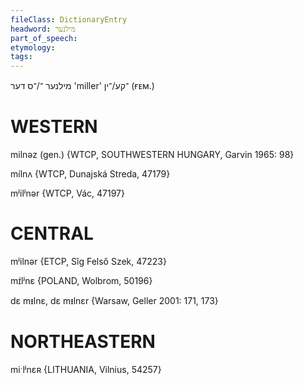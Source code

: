 ```yaml
---
fileClass: DictionaryEntry
headword: מילנער
part_of_speech: 
etymology: 
tags: 
---
```

מילנער
־/־ס
דער
'miller'
־קע/־ין 
(ғᴇᴍ.)

WESTERN
========

milnəz (gen.) {WTCP, SOUTHWESTERN HUNGARY, Garvin 1965: 98}

mílnʌ {WTCP, Dunajská Streda, 47179}

mʲilʲnər {WTCP, Vác, 47197}

CENTRAL
========

mʲilnər {ETCP, Sîg Felső Szek, 47223}

mɪ́lʲnɛ {POLAND, Wolbrom, 50196}

dɛ mᵻlnɛ, dɛ mᵻlnɛr {Warsaw, Geller 2001: 171, 173}

NORTHEASTERN
==============

miˑlʲnɛʀ {LITHUANIA, Vilnius, 54257}